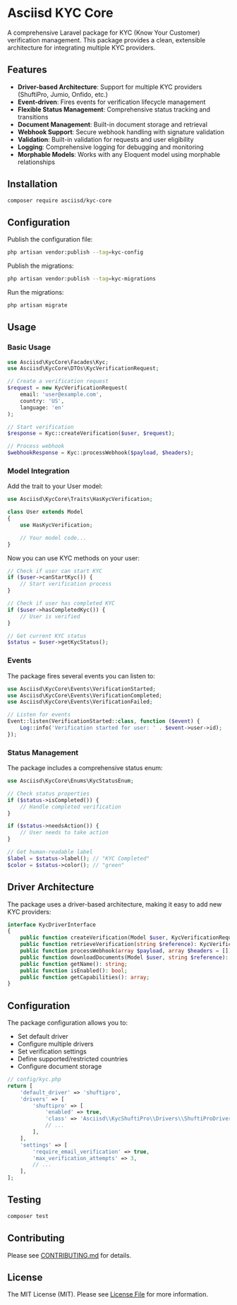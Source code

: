 # Asciisd KYC Core

A comprehensive Laravel package for KYC (Know Your Customer) verification management. This package provides a clean, extensible architecture for integrating multiple KYC providers.

## Features

- **Driver-based Architecture**: Support for multiple KYC providers (ShuftiPro, Jumio, Onfido, etc.)
- **Event-driven**: Fires events for verification lifecycle management
- **Flexible Status Management**: Comprehensive status tracking and transitions
- **Document Management**: Built-in document storage and retrieval
- **Webhook Support**: Secure webhook handling with signature validation
- **Validation**: Built-in validation for requests and user eligibility
- **Logging**: Comprehensive logging for debugging and monitoring
- **Morphable Models**: Works with any Eloquent model using morphable relationships

## Installation

```bash
composer require asciisd/kyc-core
```

## Configuration

Publish the configuration file:

```bash
php artisan vendor:publish --tag=kyc-config
```

Publish the migrations:

```bash
php artisan vendor:publish --tag=kyc-migrations
```

Run the migrations:

```bash
php artisan migrate
```

## Usage

### Basic Usage

```php
use Asciisd\KycCore\Facades\Kyc;
use Asciisd\KycCore\DTOs\KycVerificationRequest;

// Create a verification request
$request = new KycVerificationRequest(
    email: 'user@example.com',
    country: 'US',
    language: 'en'
);

// Start verification
$response = Kyc::createVerification($user, $request);

// Process webhook
$webhookResponse = Kyc::processWebhook($payload, $headers);
```

### Model Integration

Add the trait to your User model:

```php
use Asciisd\KycCore\Traits\HasKycVerification;

class User extends Model
{
    use HasKycVerification;

    // Your model code...
}
```

Now you can use KYC methods on your user:

```php
// Check if user can start KYC
if ($user->canStartKyc()) {
    // Start verification process
}

// Check if user has completed KYC
if ($user->hasCompletedKyc()) {
    // User is verified
}

// Get current KYC status
$status = $user->getKycStatus();
```

### Events

The package fires several events you can listen to:

```php
use Asciisd\KycCore\Events\VerificationStarted;
use Asciisd\KycCore\Events\VerificationCompleted;
use Asciisd\KycCore\Events\VerificationFailed;

// Listen for events
Event::listen(VerificationStarted::class, function ($event) {
    Log::info('Verification started for user: ' . $event->user->id);
});
```

### Status Management

The package includes a comprehensive status enum:

```php
use Asciisd\KycCore\Enums\KycStatusEnum;

// Check status properties
if ($status->isCompleted()) {
    // Handle completed verification
}

if ($status->needsAction()) {
    // User needs to take action
}

// Get human-readable label
$label = $status->label(); // "KYC Completed"
$color = $status->color(); // "green"
```

## Driver Architecture

The package uses a driver-based architecture, making it easy to add new KYC providers:

```php
interface KycDriverInterface
{
    public function createVerification(Model $user, KycVerificationRequest $request): KycVerificationResponse;
    public function retrieveVerification(string $reference): KycVerificationResponse;
    public function processWebhook(array $payload, array $headers = []): KycVerificationResponse;
    public function downloadDocuments(Model $user, string $reference): array;
    public function getName(): string;
    public function isEnabled(): bool;
    public function getCapabilities(): array;
}
```

## Configuration

The package configuration allows you to:

- Set default driver
- Configure multiple drivers
- Set verification settings
- Define supported/restricted countries
- Configure document storage

```php
// config/kyc.php
return [
    'default_driver' => 'shuftipro',
    'drivers' => [
        'shuftipro' => [
            'enabled' => true,
            'class' => 'Asciisd\\KycShuftiPro\\Drivers\\ShuftiProDriver',
            // ...
        ],
    ],
    'settings' => [
        'require_email_verification' => true,
        'max_verification_attempts' => 3,
        // ...
    ],
];
```

## Testing

```bash
composer test
```

## Contributing

Please see [CONTRIBUTING.md](CONTRIBUTING.md) for details.

## License

The MIT License (MIT). Please see [License File](LICENSE.md) for more information.
